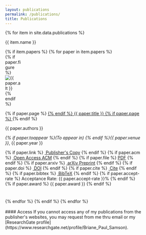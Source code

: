 ```yaml
---
layout: publications
permalink: /publications/
title: Publications
---
```


<!-- Override column widths because of changes in content. -->
<style>
    .twocol-content {
        margin-bottom: 40px;
    }

    .twocol-section {
        margin-bottom: 10px;
    }

    .twocol-left-col {
        width: 10%;
    }

    .twocol-entry {
        width: 88%;
    }
</style>

<div>
    {% for item in site.data.publications %}
        <div class="twocol-content twocol-section">
            <p class="twocol-left-col"></p>
            <p class="twocol-entry">{{ item.name }}</p>
        </div>
        {% if item.papers %}
            {% for paper in item.papers %}
                <div class="twocol-content">
                    <div class="twocol-left-col">
                        {% if paper.figure %}
                            <img class="pub-thumbnail" src="{{ paper.figure }}" alt="{{ paper.alt }}">
                        {% endif %}
                    </div>
                    <div class="twocol-entry">
                        <p class="pub-twocol-entry-main">
                            {% if paper.page %}
                                <a href="{{ paper.page }}">
                            {% endif %}
                            {{ paper.title }}
                            {% if paper.page %}
                                </a>
                            {% endif %}
                        </p>
                        <p>{{ paper.authors }}</p>
                        <p><em>{% if paper.toappear %}(To appear in)&nbsp;{% endif %}{{ paper.venue }}</em>, {{ paper.year }}</p>
                        <p class="pub-misc">
                            {% if paper.link %}
                                <a class="pub-link" href="{{ paper.link }}"><i class="fas fa-external-link-square-alt"></i>&nbsp;Publisher's Copy</a>
                            {% endif %}
                            {% if paper.acm %}
                                <a class="pub-link" href="{{ paper.acm }}"><i class="ai ai-acm ai-lg"></i>&nbsp;Open Access ACM</a>
                            {% endif %}
                            {% if paper.file %}
                                <a class="pub-link" href="{{ paper.file }}"><i class="ai ai-open-access ai-lg"></i>PDF</a>
                            {% endif %}
                            {% if paper.arxiv %}
                                <a class="pub-link" href="{{ paper.arxiv }}"><i class="ai ai-arxiv ai-lg"></i>&nbsp;arXiv Preprint</a>
                            {% endif %}
                            {% if paper.doi %}
                                <a class="pub-link" href="https://doi.org/{{ paper.doi }}"><i class="fas fa-globe"></i>&nbsp;DOI</a>
                            {% endif %}
                            {% if paper.cite %}
                                <a class="pub-link" href="{{ paper.cite }}"><i class="fas fa-quote-left"></i>&nbsp;Cite</a>
                            {% endif %}
                            {% if paper.bibtex %}
                                <a class="pub-link" href="{{ paper.bibtex }}"><i class="fas fa-book"></i>&nbsp;BibTeX</a>
                            {% endif %}
                            {% if paper.accept-rate %}
                                <span class="pub-accept-rate">Acceptance Rate: {{ paper.accept-rate }}%</span>
                            {% endif %}
                            {% if paper.award %}
                                <span class="pub-award"><i class="fas fa-trophy"></i> {{ paper.award }}</span>
                            {% endif %}
                        </p>
                    </div>
                </div>
            {% endfor %}
        {% endif %}
    {% endfor %}
</div>

<br>
#### Access
If you cannot access any of my publications from the publisher's websites, you may request from me thru email or my [ResearchGate profile](https://www.researchgate.net/profile/Briane_Paul_Samson).